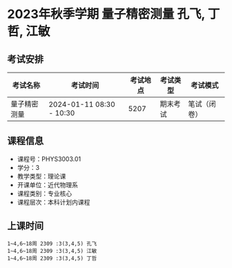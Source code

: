 # 2023年秋季学期 量子精密测量 孔飞, 丁哲, 江敏




## 考试安排

| 考试名称 | 考试时间 | 考试地点 | 考试类型 | 考试模式 |
| -------- | -------- | -------- | -------- | -------- |
| 量子精密测量 | 2024-01-11 08:30 - 10:30 | 5207 | 期末考试 | 笔试（闭卷） |





## 课程信息

- 课程号：PHYS3003.01
- 学分：3
- 教学类型：理论课
- 开课单位：近代物理系
- 课程类别：专业核心
- 课程层次：本科计划内课程

## 上课时间

```
1~4,6~18周 2309 :3(3,4,5) 孔飞
1~4,6~18周 2309 :3(3,4,5) 江敏
1~4,6~18周 2309 :3(3,4,5) 丁哲
```

